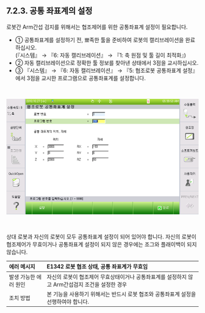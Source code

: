 ﻿## 7.2.3. 공통 좌표계의 설정


로봇간 Arm간섭 검지를 위해서는 협조제어를 위한 공통좌표계 설정이 필요합니다.

 - ①	공통좌표계를 설정하기 전, 뾰족한 툴을 준비하여 로봇의 캘리브레이션을 완료하십시오.  
    (『시스템』 → 『6: 자동 캘리브레이션』 → 『1: 축 원점 및 툴 길이 최적화』)
 - ②	자동 캘리브레이션으로 정확한 툴 정보를 찾아낸 상태에서 3점을 교시하십시오.
 - ③	『시스템』 → 『6: 자동 캘리브레이션』 → 『5: 협조로봇 공통좌표계 설정』에서 3점을 교시한 프로그램으로 공통좌표계를 설정합니다.
  
<br>

![[그림7-10] 공통좌표계 설정](../../_assets/7-7.png)

<br>


상대 로봇과 자신의 로봇이 모두 공통좌표계 설정이 되어 있어야 합니다. 자신의 로봇이 협조제어가 무효이거나 공통좌표계 설정이 되지 않은 경우에는 조그와 플래이백이 되지 않습니다.

|에러 메시지|	E1342 	로봇 협조 상태, 공통 좌표계가 무효임|
|:--|:--| 
|발생 가능한 에러 원인|	자신의 로봇이 협조제어 무효상태이거나 공통좌표계를 설정하지 않고 Arm간섭검지 조건을 설정한 경우|
|조치 방법|	본 기능을 사용하기 위해서는 반드시 로봇 협조와 공통좌표계 설정을 선행하여야 합니다.|
